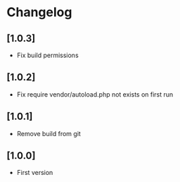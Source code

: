 # Changelog

## [1.0.3]
- Fix build permissions

## [1.0.2]
- Fix require vendor/autoload.php not exists on first run

## [1.0.1]
- Remove build from git

## [1.0.0]
- First version
